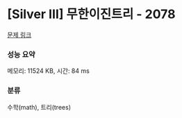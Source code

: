 # [Silver III] 무한이진트리 - 2078 

[문제 링크](https://www.acmicpc.net/problem/2078) 

### 성능 요약

메모리: 11524 KB, 시간: 84 ms

### 분류

수학(math), 트리(trees)

